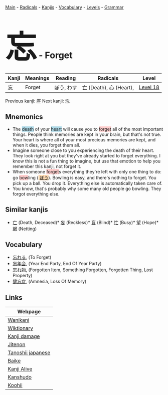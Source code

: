 <style> bigfont {font-size: 100px}</style>
[Main](../index.md) -
[Radicals](../radicals.md) -
[Kanjis](../kanjis.md) -
[Vocabulary](../vocabulary.md) -
[Levels](../levels.md) -
[Grammar](../grammar.md)
# <bigfont> 忘</bigfont> - Forget 

| Kanji | Meanings | Reading | Radicals | Level |
| --- | --- | --- | --- | --- |
| 忘 | Forget | ぼう, わす | [亡](../radicals/亡.md) (Death), [心](../radicals/心.md) (Heart),  | [Level 18](../levels/wk_level18.md) |

Previous kanji: [座](座.md) Next kanji: [洗](洗.md) 

## Mnemonics
 * The <span style="background-color:#ADD8E6"> death</span> of your <span style="background-color:#ADD8E6"> heart</span> will cause you to <span style="background-color:#ffcccb"> forget</span> all of the most important things. People think memories are kept in your brain, but that's not true. Your heart is where all of your most precious memories are kept, and when it dies, you forget them all.
* Imagine someone close to you experiencing the death of their heart. They look right at you but they've already started to forget everything. I know this is not a fun thing to imagine, but use that emotion to help you remember this kanji, not forget it.
* When someone <span style="background-color:#ffcccb"> forget</span>s everything they're left with only one thing to do: go <span style="background-color:#ffcccb"> bow</span>ling (<span style="background-color:#fed8b1"> [ぼう](https://jisho.org/search/ぼう)</span>). Bowling is easy, and there's nothing to forget. You pick up a ball. You drop it. Everything else is automatically taken care of.
* You know, that's probably why some many old people go bowling. They forgot everything else.


## Similar kanjis
 * [亡](亡.md) (Death, Deceased)* [妄](妄.md) (Reckless)* [盲](盲.md) (Blind)* [忙](忙.md) (Busy)* [望](望.md) (Hope)* [網](網.md) (Netting)


## Vocabulary
 * [忘れる](../vocabulary/忘.md), (To Forget)
* [忘年会](../vocabulary/忘.md), (Year End Party, End Of Year Party)
* [忘れ物](../vocabulary/忘.md), (Forgotten Item, Something Forgotten, Forgotten Thing, Lost Property)
* [健忘症](../vocabulary/忘.md), (Amnesia, Loss Of Memory)



## Links 

| Webpage |
| --- |
| [Wanikani          ](https://www.wanikani.com/kanji/忘) |
| [Wiktionary        ](https://en.wiktionary.org/wiki/忘) |
| [Kanji damage      ](http://www.kanjidamage.com/kanji/search?utf8=✓&q=忘) |
| [Jitenon           ](https://jitenon.com/kanji/忘) |
| [Tanoshii japanese ](https://www.tanoshiijapanese.com/dictionary/kanji.cfm?k=忘) |
| [Baike             ](https://baike.baidu.com/item/忘) |
| [Kanji Alive       ](https://app.kanjialive.com/忘) |
| [Kanshudo          ](https://www.kanshudo.com/searchmn?q=忘) |
| [Koohii            ](https://kanji.koohii.com/study/kanji/忘) |
